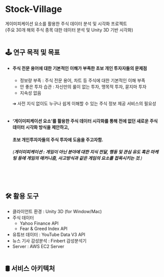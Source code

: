 # Stock-Village
게이미피케이션 요소를 활용한 주식 데이터 분석 및 시각화 프로젝트<br>
(주요 30개 해외 주식 종목 대한 데이터 분석 및 Unity 3D 기반 시각화)
<br><br>

## 🕹 연구 목적 및 목표
- #### 주식 전문 용어에 대한 기본적인 이해가 부족한 초보 개인 투자자들의 문제점
  - 정보량 부족 : 주식 전문 용어, 차트 등 주식에 대한 기본적인 이해 부족
  - 안 좋은 투자 습관 : 자신만의 룰이 없는 투자, 맹목적 투자, 묻지마 투자
  - 지속성 없음
  
  ➔ 사전 지식 없이도 누구나 쉽게 이해할 수 있는 주식 정보 제공 서비스의 필요성
  <br><br>

- #### ‘게이미피케이션 요소’를 활용한 주식 데이터 시각화를 통해 전에 없던 새로운 주식 데이터 시각화 방식을 제안하고,
    #### 초보 개인투자자들의 주식 투자에 도움을 주고자함.

  ###### (***게이미피케이션 : 게임이 아닌 분야에 대한 지식 전달, 행동 및 관심 유도 혹은 마케팅 등에 게임의 매커니즘, 사고방식과 같은 게임의 요소를 접목시키는 것.***)
<br><br>

## 🛠 활용 도구
* 클라이언트 환경 : Unity 3D (for Window/Mac)
* 주식 데이터
  - Yahoo Finance API
  - Fear & Greed Index API
* 유튜브 데이터 : YouTube Data V3 API
* 뉴스 기사 감성분석 : Finbert 감성분석기
* Server : AWS EC2 Server
<br><br>

## 🛢 서비스 아키텍처
